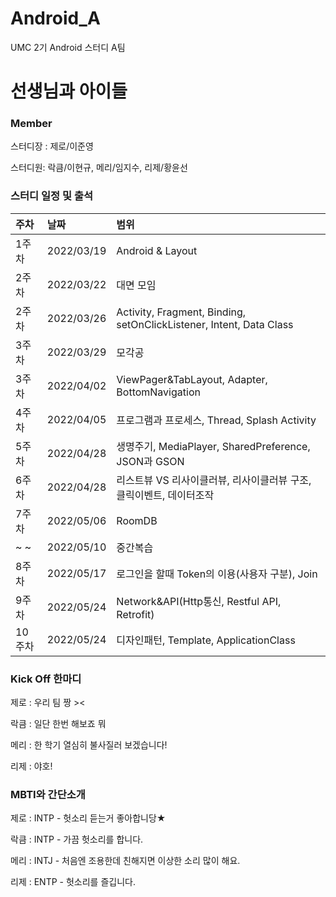 # Android_A
UMC 2기 Android 스터디 A팀 

# 선생님과 아이들

### Member
스터디장 : 제로/이준영

스터디원: 락큼/이현규, 메리/임지수, 리제/황윤선

### 스터디 일정 및 출석

|주차|날짜|범위|
|:---|:---|:---|
|1주차|2022/03/19|Android & Layout|
|2주차|2022/03/22|대면 모임|
|2주차|2022/03/26|Activity, Fragment, Binding, setOnClickListener, Intent, Data Class|
|3주차|2022/03/29|모각공|
|3주차|2022/04/02|ViewPager&TabLayout, Adapter, BottomNavigation| 배너만들기 실습과 탭레이아웃+뷰페이저연결실습|
|4주차|2022/04/05|프로그램과 프로세스, Thread, Splash Activity|
|5주차|2022/04/28|생명주기, MediaPlayer, SharedPreference, JSON과 GSON|
|6주차|2022/04/28|리스트뷰 VS 리사이클러뷰, 리사이클러뷰 구조, 클릭이벤트, 데이터조작|
|7주차|2022/05/06|RoomDB|
|~ ~|2022/05/10|중간복습|
|8주차|2022/05/17|로그인을 할때 Token의 이용(사용자 구분), Join| 
|9주차|2022/05/24|Network&API(Http통신, Restful API, Retrofit)| 
|10주차|2022/05/24|디자인패턴, Template, ApplicationClass| 


### Kick Off 한마디
제로 : 우리 팀 짱 ><

락큼 : 일단 한번 해보죠 뭐

메리 : 한 학기 열심히 불사질러 보겠습니다!

리제 : 야호!

### MBTI와 간단소개
제로 : INTP - 헛소리 듣는거 좋아합니당★

락큼 : INTP - 가끔 헛소리를 합니다.

메리 : INTJ - 처음엔 조용한데 친해지면 이상한 소리 많이 해요.

리제 : ENTP - 헛소리를 즐깁니다.
